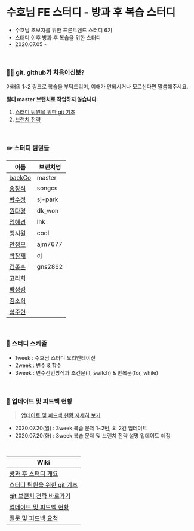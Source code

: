# 수호님 FE 스터디 - 방과 후 복습 스터디

- 수호님 초보자를 위한 프론트엔드 스터디 6기
- 스터디 이후 방과 후 복습을 위한 스터디
- 2020.07.05 ~

<br>

### 🙋‍♂️ git, github가 처음이신분?

아래의 1~2 링크로 학습을 부탁드리며, 이해가 안되시거나 모르신다면 말씀해주세요.

**절대 master 브랜치로 작업하지 않습니다.**

1. [스터디 팀원을 위한 git 기초](https://github.com/after-study-2020/basic-study/wiki/%EC%8A%A4%ED%84%B0%EB%94%94-%ED%8C%80%EC%9B%90%EC%9D%84-%EC%9C%84%ED%95%9C-git-%EA%B8%B0%EC%B4%88)
2. [브랜치 전략](https://github.com/after-study-2020/basic-study/wiki/git-%EB%B8%8C%EB%9E%9C%EC%B9%98-%EC%A0%84%EB%9E%B5)

<br>

### ✏️ 스터디 팀원들

| 이름                                    | 브랜치명 |
| --------------------------------------- | -------- |
| [baekCo](https://github.com/baekCode)   | master   |
| [송창석](https://github.com/songcs0329) | songcs   |
| [박수정](https://github.com/twilight92) | sj-park  |
| [원다경](https://github.com/won-dk)     | dk_won   |
| [임혜경](https://github.com/hklim82)    | lhk      |
| [정시원](https://github.com/cool-jung)  | cool     |
| [안정모](https://github.com/jung-mo)    | ajm7677  |
| [박창재](https://github.com/pcj1222)    | cj       |
| [김종훈](https://github.com/gns2862)    | gns2862  |
| [고라희](https://github.com/raheego)    |          |
| [박성령](https://github.com/sr1678)     |          |
| [김소희](https://github.com/shdyjk1025) |          |
| [함주현](https://github.com/juhyunham)  |          |

<br>

### 📆 스터디 스케쥴

- 1week : 수호님 스터디 오리엔테이션
- 2week : 변수 & 함수
- 3week : 변수선언방식과 조건문(if, switch) & 반복문(for, while)

<br>

### 📌 업데이트 및 피드백 현황

> [업데이트 및 피드백 현황 자세히 보기](https://github.com/after-study-2020/basic-study/wiki/업데이트-및-피드백-현황)

- 2020.07.20(월) : 3week 복습 문제 1~2번, 외 2건 업데이트
- 2020.07.20(화) : 3week 복습 문제 및 브랜치 전략 설명 업데이트 예정

<br>

| Wiki                                                                                                                                                                                  |
| ------------------------------------------------------------------------------------------------------------------------------------------------------------------------------------- |
| [방과 후 스터디 개요](https://github.com/after-study-2020/basic-study/wiki)                                                                                                           |
| [스터디 팀원을 위한 git 기초](https://github.com/after-study-2020/basic-study/wiki/%EC%8A%A4%ED%84%B0%EB%94%94-%ED%8C%80%EC%9B%90%EC%9D%84-%EC%9C%84%ED%95%9C-git-%EA%B8%B0%EC%B4%88) |
| [git 브랜치 전략 바로가기](https://github.com/after-study-2020/basic-study/wiki/git-%EB%B8%8C%EB%9E%9C%EC%B9%98-%EC%A0%84%EB%9E%B5)                                                   |
| [업데이트 및 피드백 현황](https://github.com/after-study-2020/basic-study/wiki/%EC%97%85%EB%8D%B0%EC%9D%B4%ED%8A%B8-%EB%B0%8F-%ED%94%BC%EB%93%9C%EB%B0%B1-%ED%98%84%ED%99%A9)         |
| [질문 및 피드백 요청](https://github.com/after-study-2020/basic-study/wiki/%EC%A7%88%EB%AC%B8-%EB%B0%8F-%ED%94%BC%EB%93%9C%EB%B0%B1-%EC%9A%94%EC%B2%AD)                               |

